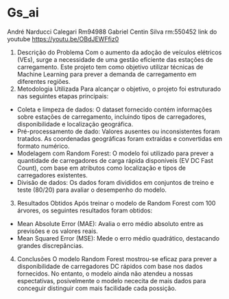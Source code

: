# Gs_ai
André Narducci Calegari Rm94988
Gabriel Centin Silva rm:550452
link do youtube https://youtu.be/OBdJEWFfiz0
1. Descrição do Problema
Com o aumento da adoção de veículos elétricos (VEs), surge a necessidade de uma gestão eficiente das estações de carregamento.
Este projeto tem como objetivo utilizar técnicas de Machine Learning para prever a demanda de carregamento em diferentes regiões.
2. Metodologia Utilizada
Para alcançar o objetivo, o projeto foi estruturado nas seguintes etapas principais:
- Coleta e limpeza de dados: O dataset fornecido contém informações sobre estações de carregamento, incluindo tipos de carregadores, disponibilidade e localização geográfica.
- Pré-processamento de dado: Valores ausentes ou inconsistentes foram tratados. As coordenadas geográficas foram extraídas e convertidas em formato numérico.
- Modelagem com Random Forest: O modelo foi utilizado para prever a quantidade de carregadores de carga rápida disponíveis (EV DC Fast Count), com base em atributos como localização e tipos de carregadores existentes.
- Divisão de dados: Os dados foram divididos em conjuntos de treino e teste (80/20) para avaliar o desempenho do modelo.
3. Resultados Obtidos
Após treinar o modelo de Random Forest com 100 árvores, os seguintes resultados foram obtidos:
- Mean Absolute Error (MAE): Avalia o erro médio absoluto entre as previsões e os valores reais.
- Mean Squared Error (MSE): Mede o erro médio quadrático, destacando grandes discrepâncias.
4. Conclusões
O modelo Random Forest mostrou-se eficaz para prever a disponibilidade de carregadores DC rápidos com base nos dados fornecidos.
No entanto, o modelo ainda não atendeu a nossas espectativas, posivelmente o modelo nececita de mais dados para conceguir distinguir com mais facilidade cada possição.
